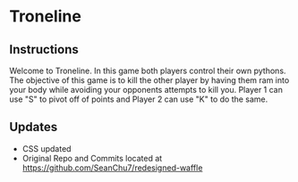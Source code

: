# Troneline

## Instructions
Welcome to Troneline. In this game both players control their own pythons. The objective of this game is to kill the other player by having them ram into your body while avoiding your opponents attempts to kill you. Player 1 can use "S" to pivot off of points and Player 2 can use "K" to do the same.

## Updates
- CSS updated
- Original Repo and Commits located at https://github.com/SeanChu7/redesigned-waffle
